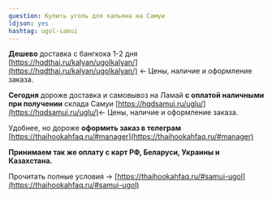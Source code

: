 ```yaml
---
question: Купить уголь для кальяна на Самуи
ldjson: yes
hashtag: ugol-samui
---
```


**Дешево** доставка с бангкока 1-2 дня [https://hqdthai.ru/kalyan/ugolkalyan/](https://hqdthai.ru/kalyan/ugolkalyan/) <- Цены, наличие и оформление заказа.

**Сегодня** дороже доставка и самовывоз на Ламай **с оплатой наличными при получении** склада Самуи [https://hqdsamui.ru/uglu/](https://hqdsamui.ru/uglu/)<- Цены, наличие и оформление заказа.

Удобнее, но дороже **оформить заказ в телеграм** [https://thaihookahfaq.ru/#manager](https://thaihookahfaq.ru/#manager)

**Принимаем так же оплату с карт РФ, Беларуси, Украины и Казахстана.**

Прочитать полные условия -> [https://thaihookahfaq.ru/#samui-ugol](https://thaihookahfaq.ru/#samui-ugol)
